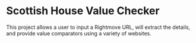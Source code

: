 # Scottish House Value Checker
 This project allows a user to input a Rightmove URL, will extract the details, and provide value comparators using a variety of websites.

